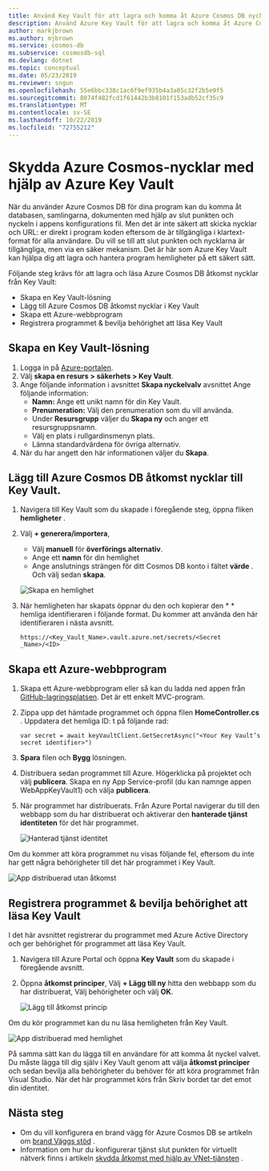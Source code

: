 ```yaml
---
title: Använd Key Vault för att lagra och komma åt Azure Cosmos DB nycklar
description: Använd Azure Key Vault för att lagra och komma åt Azure Cosmos DB anslutnings sträng, nycklar, slut punkter.
author: markjbrown
ms.author: mjbrown
ms.service: cosmos-db
ms.subservice: cosmosdb-sql
ms.devlang: dotnet
ms.topic: conceptual
ms.date: 05/23/2019
ms.reviewer: sngun
ms.openlocfilehash: 55e6bbc338c1ac6f9ef935b4a3a05c32f2b5e9f5
ms.sourcegitcommit: 8074f482fcd1f61442b3b8101f153adb52cf35c9
ms.translationtype: MT
ms.contentlocale: sv-SE
ms.lasthandoff: 10/22/2019
ms.locfileid: "72755212"
---
```

# <a name="secure-azure-cosmos-keys-using-azure-key-vault"></a>Skydda Azure Cosmos-nycklar med hjälp av Azure Key Vault 

När du använder Azure Cosmos DB för dina program kan du komma åt databasen, samlingarna, dokumenten med hjälp av slut punkten och nyckeln i appens konfigurations fil.  Men det är inte säkert att skicka nycklar och URL: er direkt i program koden eftersom de är tillgängliga i klartext-format för alla användare. Du vill se till att slut punkten och nycklarna är tillgängliga, men via en säker mekanism. Det är här som Azure Key Vault kan hjälpa dig att lagra och hantera program hemligheter på ett säkert sätt.

Följande steg krävs för att lagra och läsa Azure Cosmos DB åtkomst nycklar från Key Vault:

* Skapa en Key Vault-lösning  
* Lägg till Azure Cosmos DB åtkomst nycklar i Key Vault  
* Skapa ett Azure-webbprogram  
* Registrera programmet & bevilja behörighet att läsa Key Vault  


## <a name="create-a-key-vault"></a>Skapa en Key Vault-lösning

1. Logga in på [Azure-portalen](https://portal.azure.com/).  
2. Välj **skapa en resurs > säkerhets > Key Vault**.  
3. Ange följande information i avsnittet **Skapa nyckelvalv** avsnittet Ange följande information:  
   * **Namn:** Ange ett unikt namn för din Key Vault.  
   * **Prenumeration:** Välj den prenumeration som du vill använda.  
   * Under **Resursgrupp** väljer du **Skapa ny** och anger ett resursgruppsnamn.  
   * Välj en plats i rullgardinsmenyn plats.  
   * Lämna standardvärdena för övriga alternativ.  
4. När du har angett den här informationen väljer du **Skapa**.  

## <a name="add-azure-cosmos-db-access-keys-to-the-key-vault"></a>Lägg till Azure Cosmos DB åtkomst nycklar till Key Vault.
1. Navigera till Key Vault som du skapade i föregående steg, öppna fliken **hemligheter** .  
2. Välj **+ generera/importera**, 

   * Välj **manuell** för **överförings alternativ**.
   * Ange ett **namn** för din hemlighet
   * Ange anslutnings strängen för ditt Cosmos DB konto i fältet **värde** . Och välj sedan **skapa**.

   ![Skapa en hemlighet](./media/access-secrets-from-keyvault/create-a-secret.png)

4. När hemligheten har skapats öppnar du den och kopierar den * * hemliga identifieraren i följande format. Du kommer att använda den här identifieraren i nästa avsnitt. 

   `https://<Key_Vault_Name>.vault.azure.net/secrets/<Secret _Name>/<ID>`

## <a name="create-an-azure-web-application"></a>Skapa ett Azure-webbprogram

1. Skapa ett Azure-webbprogram eller så kan du ladda ned appen från [GitHub-lagringsplatsen](https://github.com/Azure/azure-cosmosdb-dotnet/tree/master/Demo/keyvaultdemo). Det är ett enkelt MVC-program.  

2. Zippa upp det hämtade programmet och öppna filen **HomeController.cs** . Uppdatera det hemliga ID: t på följande rad:

   `var secret = await keyVaultClient.GetSecretAsync("<Your Key Vault’s secret identifier>")`

3. **Spara** filen och **Bygg** lösningen.  
4. Distribuera sedan programmet till Azure. Högerklicka på projektet och välj **publicera**. Skapa en ny App Service-profil (du kan namnge appen WebAppKeyVault1) och välja **publicera**.   

5. När programmet har distribuerats. Från Azure Portal navigerar du till den webbapp som du har distribuerat och aktiverar den **hanterade tjänst identiteten** för det här programmet.  

   ![Hanterad tjänst identitet](./media/access-secrets-from-keyvault/turn-on-managed-service-identity.png)

Om du kommer att köra programmet nu visas följande fel, eftersom du inte har gett några behörigheter till det här programmet i Key Vault.

![App distribuerad utan åtkomst](./media/access-secrets-from-keyvault/app-deployed-without-access.png)

## <a name="register-the-application--grant-permissions-to-read-the-key-vault"></a>Registrera programmet & bevilja behörighet att läsa Key Vault

I det här avsnittet registrerar du programmet med Azure Active Directory och ger behörighet för programmet att läsa Key Vault. 

1. Navigera till Azure Portal och öppna **Key Vault** som du skapade i föregående avsnitt.  

2. Öppna **åtkomst principer**, Välj **+ Lägg till ny** hitta den webbapp som du har distribuerat, Välj behörigheter och välj **OK**.  

   ![Lägg till åtkomst princip](./media/access-secrets-from-keyvault/add-access-policy.png)

Om du kör programmet kan du nu läsa hemligheten från Key Vault.

![App distribuerad med hemlighet](./media/access-secrets-from-keyvault/app-deployed-with-access.png)
 
På samma sätt kan du lägga till en användare för att komma åt nyckel valvet. Du måste lägga till dig själv i Key Vault genom att välja **åtkomst principer** och sedan bevilja alla behörigheter du behöver för att köra programmet från Visual Studio. När det här programmet körs från Skriv bordet tar det emot din identitet.

## <a name="next-steps"></a>Nästa steg

* Om du vill konfigurera en brand vägg för Azure Cosmos DB se artikeln om [brand Väggs stöd](firewall-support.md) .
* Information om hur du konfigurerar tjänst slut punkten för virtuellt nätverk finns i artikeln [skydda åtkomst med hjälp av VNet-tjänsten](vnet-service-endpoint.md) .
